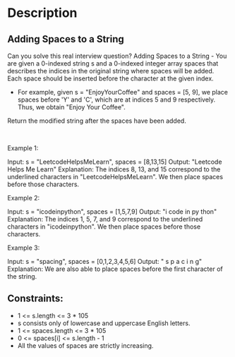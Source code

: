 # Description

 ## Adding Spaces to a String

Can you solve this real interview question? Adding Spaces to a String - You are given a 0-indexed string s and a 0-indexed integer array spaces that describes the indices in the original string where spaces will be added. Each space should be inserted before the character at the given index.

 * For example, given s = "EnjoyYourCoffee" and spaces = [5, 9], we place spaces before 'Y' and 'C', which are at indices 5 and 9 respectively. Thus, we obtain "Enjoy Your Coffee".

Return the modified string after the spaces have been added.

 

Example 1:


Input: s = "LeetcodeHelpsMeLearn", spaces = [8,13,15]
Output: "Leetcode Helps Me Learn"
Explanation: 
The indices 8, 13, and 15 correspond to the underlined characters in "LeetcodeHelpsMeLearn".
We then place spaces before those characters.


Example 2:


Input: s = "icodeinpython", spaces = [1,5,7,9]
Output: "i code in py thon"
Explanation:
The indices 1, 5, 7, and 9 correspond to the underlined characters in "icodeinpython".
We then place spaces before those characters.


Example 3:


Input: s = "spacing", spaces = [0,1,2,3,4,5,6]
Output: " s p a c i n g"
Explanation:
We are also able to place spaces before the first character of the string.

## Constraints:
* 1 <= s.length <= 3 * 105
 * s consists only of lowercase and uppercase English letters.
 * 1 <= spaces.length <= 3 * 105
 * 0 <= spaces[i] <= s.length - 1
 * All the values of spaces are strictly increasing.
      